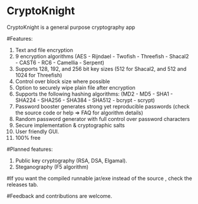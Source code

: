 # CryptoKnight
CryptoKnight is a general purpose cryptography app

#Features:
1. Text and file encryption
2. 9 encryption algorithms (AES - Rijndael - Twofish - Threefish - Shacal2 - CAST6 - RC6 - Camellia - Serpent)
3. Supports 128, 192, and 256 bit key sizes (512 for Shacal2, and 512 and 1024 for Threefish)
4. Control over block size where possible
5. Option to securely wipe plain file after encryption
6. Supports the following hashing algorithms:
(MD2 - MD5 - SHA1 - SHA224 - SHA256 - SHA384 - SHA512 - bcrypt - scrypt)
7. Password booster generates strong yet reproducible passwords (check the source code or help => FAQ for algorithm details)
8. Random password generator with full control over password characters
9. Secure implementation & cryptographic salts
10. User friendly GUI.
11. 100% free

#Planned features:
1. Public key cryptography (RSA, DSA, Elgamal).
2. Steganography (F5 algorithm)

#If you want the compiled runnable jar/exe instead of the source , check the releases tab.

#Feedback and contributions are welcome.
